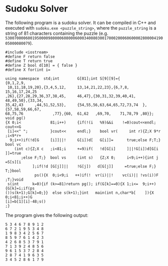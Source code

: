 # Sudoku Solver

The following program is a sudoku solver. It can be compiled in C++ and executed with `sudoku.exe <puzzle_string>`, where the `puzzle_string` is a string of 81 characters containing the puzzle (e.g. `530070000600195000098000060800060003400803001700020006060000280000419005000080079`).

    #include <iostream>
    #define F return false
    #define T return true
    #define Z bool d[10] = { false }
    #define X for(int i=

    using namespace  std;int        G[81];int S[9][9]={             {0,1,2,9,
     10,11,18,19,20},{3,4,5,12,     13,14,21,22,23},{6,7,8,        15,16,17,24,25
    ,26},{27,28,29,36,37,38,45,     46,47},{30,31,32,39,40,41,    48,49,50},{33,34,
    35,42,43     ,44,51,52,53},     {54,55,56,63,64,65,72,73,74  },{57,58,59,66,67,
    68,75,76             ,77},{60,  61,62   ,69,70,    71,78,79 ,80}};     void pg()
    {X 0;i<             81;i++)     {if(!(i   %9)&&i    !=0)cout<<endl;     cout<<G
     [i]<<" ";          }cout<<     endl;}    bool vr(     int r){Z;X 9*r     ;i<9*r+
      9;i++)if(!d[G     [i]]||!     G[i])d[   G[i]]=      true;else F;T;}     bool vc
        (int c){Z;X c   ;i<81;i     +=9)if(   !d[G[i]     ]||!G[i])d[G[i     ]]=true
           ;else F;T;}  bool vs     (int s)   {Z;X 0;     i<9;i++){int j     =S[s][i
                ];if(!d [G[j]]||    !G[j])   d[G[j]]     =true;else F;}     T;}bool
                 ps(){X  0;i<9;i   ++)if(!  vr(i)||!    vc(i)|| !vs(i))F   ;T;}void
     s(int      k=0){if (k>=81)return pg(); if(G[k]==0){X 1;i<=  9;i++){G[k]=i;if(ps
    ())s(k+1);G[k]=0;}}  else s(k+1);}int   main(int n,char*b[    ]){X 0;i<81;i++)G
    [i]=b[1][i]-48;s()     
    ;}

The program gives the following output:

    5 3 4 6 7 8 9 1 2
    6 7 2 1 9 5 3 4 8
    1 9 8 3 4 2 5 6 7
    8 5 9 7 6 1 4 2 3
    4 2 6 8 5 3 7 9 1
    7 1 3 9 2 4 8 5 6
    9 6 1 5 3 7 2 8 4
    2 8 7 4 1 9 6 3 5
    3 4 5 2 8 6 1 7 9
